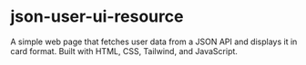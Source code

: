 # json-user-ui-resource
A simple web page that fetches user data from a JSON API and displays it in card format. Built with HTML, CSS, Tailwind, and JavaScript.

